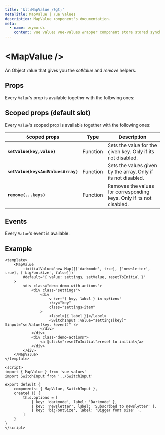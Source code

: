 ```yaml
---
title: '&lt;MapValue /&gt;'
metaTitle: MapValue | Vue Values
description: MapValue component's documentation.
meta:
  - name: keywords
    content: vue values vue-values wrapper component store stored synchronized persist persistence map mapvalue
---
```


# &lt;MapValue /&gt;

An Object value that gives you the _setValue_ and _remove_ helpers.

## Props
Every `Value`'s prop is available together with the following ones:

## Scoped props (default slot)
Every `Value`'s scoped prop is available together with the following ones:

| Scoped props      					| Type    	| Description |
| ------------------------------------- | --------- | ---- |
| **`setValue(key,value)`**				| Function	| Sets the value for the given key. Only if its not disabled. |
| **`setValue(keysAndValuesArray)`**	| Function	| Sets the values given by the array. Only if its not disabled. |
| **`remove(...keys)`**	        		| Function	| Removes the values for corresponding keys. Only if its not disabled. |

## Events
Every `Value`'s event is available.

## Example

<Demo-SettingsMap :initialValue="new Map([['darkmode', true], ['newsletter', true], ['bigFontSize', false]])" />

```vue {2-5,14,18,21}
<template>
	<MapValue
		:initialValue="new Map([['darkmode', true], ['newsletter', true], ['bigFontSize', false]])"
		#default="{ value: settings, setValue, resetToInitial }"
	>
		<div class="demo demo-with-actions">
			<div class="settings">
				<div
					v-for="{ key, label } in options"
					:key="key"
					class="settings-item"
				>
					<label>{{ label }}</label>
					<SwitchInput :value="settings[key]" @input="setValue(key, $event)" />
				</div>
			</div>
			<div class="demo-actions">
				<a @click="resetToInitial">reset to initial</a>
			</div>
		</div>
	</MapValue>
</template>

<script>
import { MapValue } from 'vue-values'
import SwitchInput from '../SwitchInput'

export default {
	components: { MapValue, SwitchInput },
	created () {
		this.options = [
			{ key: 'darkmode', label: 'Darkmode' },
			{ key: 'newsletter', label: 'Subscribed to newsletter' },
			{ key: 'bigFontSize', label: 'Bigger font size' },
		]
	}
}
</script>
```
